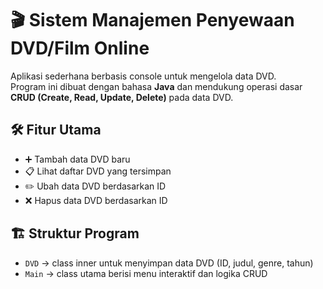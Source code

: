 # 🎬 Sistem Manajemen Penyewaan DVD/Film Online

Aplikasi sederhana berbasis console untuk mengelola data DVD.  
Program ini dibuat dengan bahasa **Java** dan mendukung operasi dasar **CRUD (Create, Read, Update, Delete)** pada data DVD.

## 🛠️ Fitur Utama
- ➕ Tambah data DVD baru
- 📋 Lihat daftar DVD yang tersimpan
- ✏️ Ubah data DVD berdasarkan ID
- ❌ Hapus data DVD berdasarkan ID

## 🏗️ Struktur Program
- `DVD` → class inner untuk menyimpan data DVD (ID, judul, genre, tahun)
- `Main` → class utama berisi menu interaktif dan logika CRUD




